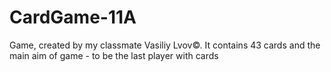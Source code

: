 # CardGame-11A
Game, created by my classmate Vasiliy Lvov©. It contains 43 cards and the main aim of game - to be the last player with cards
